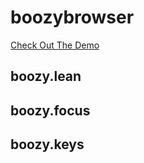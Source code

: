 # boozybrowser
[Check Out The Demo](http://www.boozybrowser.com)

## boozy.lean
## boozy.focus
## boozy.keys
